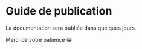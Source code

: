 # Guide de publication

La documentation sera publiée dans quelques jours.

Merci de votre patience 😀
